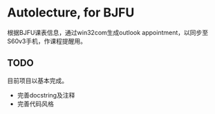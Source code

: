 Autolecture, for BJFU
=====================
根据BJFU课表信息，通过win32com生成outlook appointment，以同步至S60v3手机，作课程提醒用。

TODO
----
目前项目以基本完成。
*   完善docstring及注释
*   完善代码风格